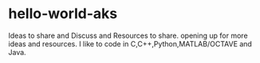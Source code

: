 # hello-world-aks
Ideas to share and Discuss and Resources to share.
opening up for more ideas and resources. I like to code in C,C++,Python,MATLAB/OCTAVE and Java.
